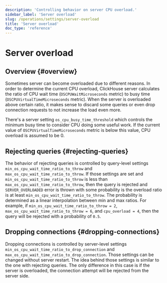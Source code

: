 ```yaml
---
description: 'Controlling behavior on server CPU overload.'
sidebar_label: 'Server overload'
slug: /operations/settings/server-overload
title: 'Server overload'
doc_type: 'reference'
---
```


# Server overload

## Overview {#overview}

Sometimes server can become overloaded due to different reasons. In order to determine the current CPU overload,
ClickHouse server calculates the ratio of CPU wait time (`OSCPUWaitMicroseconds` metric) to busy time
(`OSCPUVirtualTimeMicroseconds` metric). When the server is overloaded above certain ratio,
it makes sense to discard some queries or even drop connection requests to not increase the load even more.

There's a server setting `os_cpu_busy_time_threshold` which controls the minimum busy time to consider CPU
doing some useful work. If the current value of `OSCPUVirtualTimeMicroseconds` metric is below this value,
CPU overload is assumed to be 0.

## Rejecting queries {#rejecting-queries}

The behavior of rejecting queries is controlled by query-level settings `min_os_cpu_wait_time_ratio_to_throw` and
`max_os_cpu_wait_time_ratio_to_throw`. If those settings are set and `min_os_cpu_wait_time_ratio_to_throw` is less
than `max_os_cpu_wait_time_ratio_to_throw`, then the query is rejected and `SERVER_OVERLOADED` error is thrown
with some probability is the overload ratio is at least `min_os_cpu_wait_time_ratio_to_throw`. The probability
is determined as a linear interpolation between min and max ratios. For example, if `min_os_cpu_wait_time_ratio_to_throw = 2`,
`max_os_cpu_wait_time_ratio_to_throw = 6`, and `cpu_overload = 4`, then the query will be rejected with a probability of `0.5`.

## Dropping connections {#dropping-connections}

Dropping connections is controlled by server-level settings `min_os_cpu_wait_time_ratio_to_drop_connection` and
`max_os_cpu_wait_time_ratio_to_drop_connection`. Those settings can be changed without server restart. The idea behind
those settings is similar to the one with rejecting queries. The only difference in this case is if the server is overloaded,
the connection attempt will be rejected from the server side.
